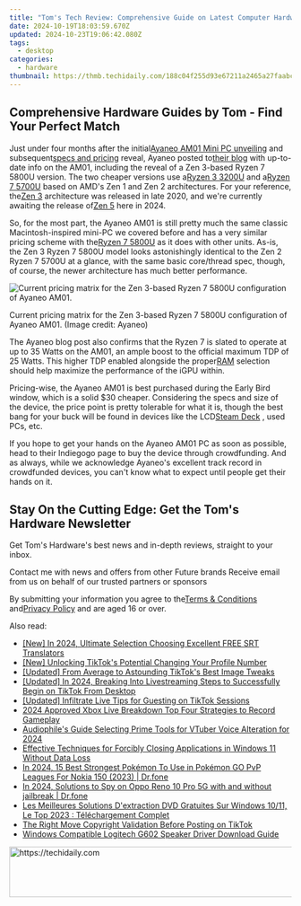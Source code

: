 ```yaml
---
title: "Tom's Tech Review: Comprehensive Guide on Latest Computer Hardware"
date: 2024-10-19T18:03:59.670Z
updated: 2024-10-23T19:06:42.080Z
tags:
  - desktop
categories:
  - hardware
thumbnail: https://thmb.techidaily.com/188c04f255d93e67211a2465a27faabcbf2c001ac13c5309944b496e7b0daf2e.jpg
---
```


## Comprehensive Hardware Guides by Tom - Find Your Perfect Match

Just under four months after the initial[Ayaneo AM01 Mini PC unveiling](https://www.tomshardware.com/video-games/handheld-gaming/ayaneos-first-mini-pcs-feature-classic-retro-styling) and subsequent[specs and pricing](https://www.tomshardware.com/news/ayaneo-retro-mini-pc-am01-uses-older-amd-apus-but-is-cheap) reveal, Ayaneo posted to[their blog](https://www.ayaneo.com/article/818) with up-to-date info on the AM01, including the reveal of a Zen 3-based Ryzen 7 5800U version. The two cheaper versions use a[Ryzen 3 3200U](https://www.tomshardware.com/news/amd-picasso-ryzen-3000-apu,38241.html) and a[Ryzen 7 5700U](https://www.tomshardware.com/news/amd-ryzen-7-5700u-lucienne-benchmark) based on AMD's Zen 1 and Zen 2 architectures. For your reference, the[Zen 3](https://www.tomshardware.com/news/amd-zen-3-ryzen-5000-release-date-specifications-pricing-benchmarks-all-we-know) architecture was released in late 2020, and we're currently awaiting the release of[Zen 5](https://www.tomshardware.com/news/amd-shares-new-cpu-core-roadmap-3nm-zen-5-by-2024-4th-gen-infinity-architecture) here in 2024.

 So, for the most part, the Ayaneo AM01 is still pretty much the same classic Macintosh-inspired mini-PC we covered before and has a very similar pricing scheme with the[Ryzen 7 5800U](https://www.tomshardware.com/news/amd-ryzen-7-5800u-cezanne-zen-3-apu-geekbench-benchmark) as it does with other units. As-is, the Zen 3 Ryzen 7 5800U model looks astonishingly identical to the Zen 2 Ryzen 7 5700U at a glance, with the same basic core/thread spec, though, of course, the newer architecture has much better performance.

![Current pricing matrix for the Zen 3-based Ryzen 7 5800U configuration of Ayaneo AM01.](https://cdn.mos.cms.futurecdn.net/zkexFiVS4JdrAYoKakvYu5-320-80.jpg)

 Current pricing matrix for the Zen 3-based Ryzen 7 5800U configuration of Ayaneo AM01.  (Image credit: Ayaneo)

 The Ayaneo blog post also confirms that the Ryzen 7 is slated to operate at up to 35 Watts on the AM01, an ample boost to the official maximum TDP of 25 Watts. This higher TDP enabled alongside the proper[RAM](https://www.tomshardware.com/reviews/best-ram,4057.html) selection should help maximize the performance of the iGPU within.

 Pricing-wise, the Ayaneo AM01 is best purchased during the Early Bird window, which is a solid $30 cheaper. Considering the specs and size of the device, the price point is pretty tolerable for what it is, though the best bang for your buck will be found in devices like the LCD[Steam Deck](https://www.tomshardware.com/reviews/steam-deck-valve-gaming-handheld) , used PCs, etc.

 If you hope to get your hands on the Ayaneo AM01 PC as soon as possible, head to their Indiegogo page to buy the device through crowdfunding. And as always, while we acknowledge Ayaneo's excellent track record in crowdfunded devices, you can't know what to expect until people get their hands on it.

## Stay On the Cutting Edge: Get the Tom's Hardware Newsletter

 Get Tom's Hardware's best news and in-depth reviews, straight to your inbox.

 Contact me with news and offers from other Future brands  Receive email from us on behalf of our trusted partners or sponsors

 By submitting your information you agree to the[Terms & Conditions](https://futureplc.com/terms-conditions/) and[Privacy Policy](https://futureplc.com/privacy-policy/) and are aged 16 or over.

<ins class="adsbygoogle"
     style="display:block"
     data-ad-format="autorelaxed"
     data-ad-client="ca-pub-7571918770474297"
     data-ad-slot="1223367746"></ins>

<ins class="adsbygoogle"
     style="display:block"
     data-ad-client="ca-pub-7571918770474297"
     data-ad-slot="8358498916"
     data-ad-format="auto"
     data-full-width-responsive="true"></ins>

<span class="atpl-alsoreadstyle">Also read:</span>
<div><ul>
<li><a href="https://fox-direct.techidaily.com/new-in-2024-ultimate-selection-choosing-excellent-free-srt-translators/"><u>[New] In 2024, Ultimate Selection Choosing Excellent FREE SRT Translators</u></a></li>
<li><a href="https://some-tips.techidaily.com/new-unlocking-tiktoks-potential-changing-your-profile-number/"><u>[New] Unlocking TikTok's Potential Changing Your Profile Number</u></a></li>
<li><a href="https://tiktok-video-files.techidaily.com/updated-from-average-to-astounding-tiktoks-best-image-tweaks/"><u>[Updated] From Average to Astounding TikTok's Best Image Tweaks</u></a></li>
<li><a href="https://tiktok-video-files.techidaily.com/updated-in-2024-breaking-into-livestreaming-steps-to-successfully-begin-on-tiktok-from-desktop/"><u>[Updated] In 2024, Breaking Into Livestreaming Steps to Successfully Begin on TikTok From Desktop</u></a></li>
<li><a href="https://tiktok-video-files.techidaily.com/updated-infiltrate-live-tips-for-guesting-on-tiktok-sessions/"><u>[Updated] Infiltrate Live Tips for Guesting on TikTok Sessions</u></a></li>
<li><a href="https://on-screen-recording.techidaily.com/2024-approved-xbox-live-breakdown-top-four-strategies-to-record-gameplay/"><u>2024 Approved Xbox Live Breakdown Top Four Strategies to Record Gameplay</u></a></li>
<li><a href="https://extra-hints.techidaily.com/audiophiles-guide-selecting-prime-tools-for-vtuber-voice-alteration-for-2024/"><u>Audiophile's Guide Selecting Prime Tools for VTuber Voice Alteration for 2024</u></a></li>
<li><a href="https://win-forum.techidaily.com/effective-techniques-for-forcibly-closing-applications-in-windows-11-without-data-loss/"><u>Effective Techniques for Forcibly Closing Applications in Windows 11 Without Data Loss</u></a></li>
<li><a href="https://android-pokemon-go.techidaily.com/in-2024-15-best-strongest-pokemon-to-use-in-pokemon-go-pvp-leagues-for-nokia-150-2023-drfone-by-drfone-virtual-android/"><u>In 2024, 15 Best Strongest Pokémon To Use in Pokémon GO PvP Leagues For Nokia 150 (2023) | Dr.fone</u></a></li>
<li><a href="https://android-location-track.techidaily.com/in-2024-solutions-to-spy-on-oppo-reno-10-pro-5g-with-and-without-jailbreak-drfone-by-drfone-virtual-android/"><u>In 2024, Solutions to Spy on Oppo Reno 10 Pro 5G with and without jailbreak | Dr.fone</u></a></li>
<li><a href="https://techtrends.techidaily.com/les-meilleures-solutions-dextraction-dvd-gratuites-sur-windows-1011-le-top-2023-telechargement-complet/"><u>Les Meilleures Solutions D'extraction DVD Gratuites Sur Windows 10/11, Le Top 2023 : Téléchargement Complet</u></a></li>
<li><a href="https://tiktok-video-files.techidaily.com/the-right-move-copyright-validation-before-posting-on-tiktok/"><u>The Right Move Copyright Validation Before Posting on TikTok</u></a></li>
<li><a href="https://hardware-help.techidaily.com/windows-compatible-logitech-g602-speaker-driver-download-guide/"><u>Windows Compatible Logitech G602 Speaker Driver Download Guide</u></a></li>
</ul></div>

<!-- affiliate ads begin -->
<a href="https://ephamedtechinc.pxf.io/c/5597632/2137203/26400" target="_top" id="2137203">
  <img src="//a.impactradius-go.com/display-ad/26400-2137203" border="0" alt="https://techidaily.com" width="728" height="90"/>
</a>
<img height="0" width="0" src="https://ephamedtechinc.pxf.io/i/5597632/2137203/26400" style="position:absolute;visibility:hidden;" border="0" />
<!-- affiliate ads end -->

